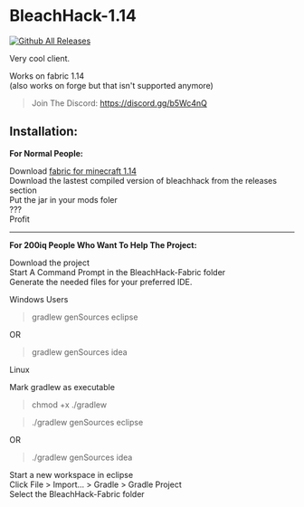 # BleachHack-1.14
[![Github All Releases](https://img.shields.io/github/downloads/bleachdrinker420/bleachhack-1.14/total.svg)]()

Very cool client.  

Works on fabric 1.14  
(also works on forge but that isn't supported anymore)

> Join The Discord: https://discord.gg/b5Wc4nQ

## Installation:
**For Normal People:**

Download [fabric for minecraft 1.14](https://fabricmc.net/use/)  
Download the lastest compiled version of bleachhack from the releases section  
Put the jar in your mods foler  
???  
Profit

--------------

**For 200iq People Who Want To Help The Project:**

Download the project  
Start A Command Prompt in the BleachHack-Fabric folder  
Generate the needed files for your preferred IDE.

Windows Users

> gradlew genSources eclipse

OR

> gradlew genSources idea

Linux

Mark gradlew as executable
> chmod +x ./gradlew

> ./gradlew genSources eclipse

OR

> ./gradlew genSources idea

Start a new workspace in eclipse  
Click File > Import... > Gradle > Gradle Project  
Select the BleachHack-Fabric folder  
